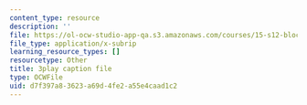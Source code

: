 ```yaml
---
content_type: resource
description: ''
file: https://ol-ocw-studio-app-qa.s3.amazonaws.com/courses/15-s12-blockchain-and-money-fall-2018/d7f397a83623a69d4fe2a55e4caad1c2_Ycy0Dy-B1c.srt
file_type: application/x-subrip
learning_resource_types: []
resourcetype: Other
title: 3play caption file
type: OCWFile
uid: d7f397a8-3623-a69d-4fe2-a55e4caad1c2
---
```

